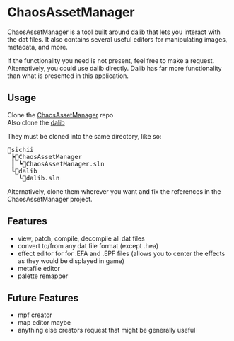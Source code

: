 # ChaosAssetManager

ChaosAssetManager is a tool built around [dalib](https://github.com/Sichii/dalib) that lets you interact with the dat
files. It also contains several useful editors for manipulating images, metadata, and more.

If the functionality you need is not present, feel free to make a request. Alternatively, you could use dalib directly.
Dalib has far more functionality than what is presented in this application.

## Usage

Clone the [ChaosAssetManager](https://github.com/Sichii/ChaosAssetManager) repo  
Also clone the [dalib](https://github.com/Sichii/dalib)

They must be cloned into the same directory, like so:

<pre>
📂sichii
 ┣📂ChaosAssetManager
 ┃ ┗📄ChaosAssetManager.sln
 ┗📂dalib
   ┗📄dalib.sln
</pre>

Alternatively, clone them wherever you want and fix the references in the ChaosAssetManager project.

## Features

- view, patch, compile, decompile all dat files
- convert to/from any dat file format (except .hea)
- effect editor for for .EFA and .EPF files (allows you to center the effects as they would be displayed in game)
- metafile editor
- palette remapper

## Future Features

- mpf creator
- map editor maybe
- anything else creators request that might be generally useful